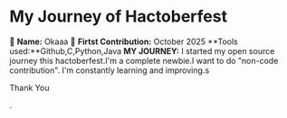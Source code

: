 # My Journey of Hactoberfest
👤 **Name:** Okaaa
📅 **Firtst Contribution:** October 2025
**Tools used:**Github,C,Python,Java
**MY JOURNEY:** I started my open source journey this hactoberfest.I'm a complete newbie.I want to do "non-code contribution".
I'm constantly learning and improving.s

Thank You



.
